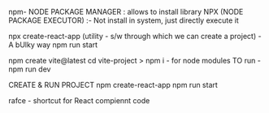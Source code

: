 npm- NODE PACKAGE MANAGER : allows to install library
NPX (NODE PACKAGE EXECUTOR) :- Not install in system, just directly execute it


npx create-react-app (utility - s/w through which we can create a project)  - A bUlky way
npm run start


npm create vite@latest
cd vite-project > npm i  - for node modules
TO run - npm run dev


CREATE & RUN PROJECT
npm create-react-app
npm run start


rafce - shortcut for React compiennt code